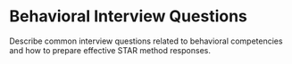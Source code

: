 # Behavioral Interview Questions

Describe common interview questions related to behavioral competencies and how to prepare effective STAR method responses.